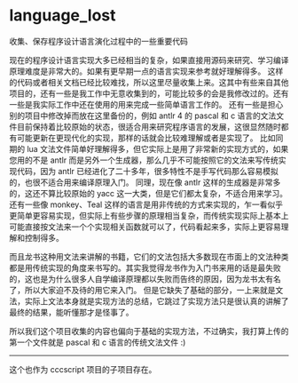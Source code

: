 # language_lost
收集、保存程序设计语言演化过程中的一些重要代码


现在的程序设计语言实现大多已经相当的复杂，如果直接用源码来研究、学习编译原理难度是非常大的。如果有更早期一点的语言实现来参考就好理解得多。
这样的代码或者相关文档已经比较难找，所以这里尽量收集上来。这其中有些来自其他项目的，还有一些是我工作中无意收集到的，可能比较多的会是我修改过的。还有一些是我实际工作中还在使用的用来完成一些简单语言工作的。
还有一些是担心别的项目中修改掉而放在这里备份的，例如 antlr 4 的 pascal 和 c 语言的文法文件目前保持着比较原始的状态，很适合用来研究程序语言的发展，这很显然随时都有可能更新在更现代化的实现，那样的话就会比较难理解或者是实现了。
比如同期的 lua 文法文件简单好理解得多，但它实际上是用了非常新的实现方式的，如果您用的不是 antlr 而是另外一个生成器，那么几乎不可能按照它的文法来写传统实现代码，因为 antlr 已经进化了二十多年，很多特性不是手写代码那么容易模拟的，也很不适合用来编译原理入门。
同理，现在像 antlr 这样的生成器是非常多的，这还不算比较原始的 yacc 这一大类，但是它们都太复杂，不适合用来学习。
还有一些像 monkey、Teal 这样的语言是用非传统的方式来实现的，乍一看似乎更简单更容易实现，但实际上有些步骤的原理相当复杂，而传统实现实际上基本上可能直接按文法来一个个实现相关函数就可以了，代码看起来多，实际上更容易理解和控制得多。

而且龙书这种用文法来讲解的书籍，它们的文法包括大多数现在市面上的文法种类都是用传统实现的角度来书写的。其实我觉得龙书作为入门书来用的话是最失败的，这也是为什么很多人自学编译原理都以失败而告终的原因，因为龙书太有名了，所以大家迫不及待的用它来入门。
但是它缺失了基础的部分，一上来就是文法，实际上文法本身就是实现方法的总结，它跳过了实现方法只是很认真的讲解了最终的结果，能听懂那才是怪事了。

所以我们这个项目收集的内容也偏向于基础的实现方法，不过确实，我打算上传的第一个文件就是 pascal 和 c 语言的传统文法文件 :)

--------------------------------------------------------

这个也作为 cccscript 项目的子项目存在。




